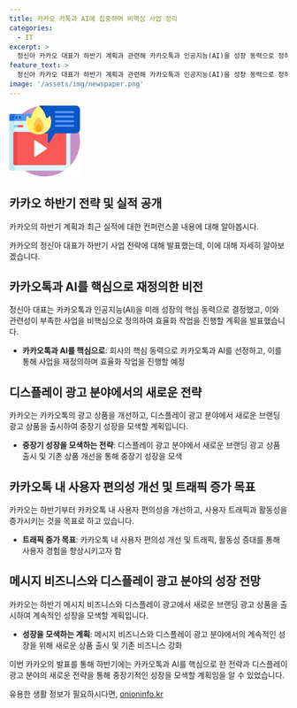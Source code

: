 ```yaml
---
title: 카카오 카톡과 AI에 집중하며 비핵심 사업 정리
categories:
  - IT
excerpt: >
  정신아 카카오 대표가 하반기 계획과 관련해 카카오톡과 인공지능(AI)을 성장 동력으로 정하고, 비핵심 사업을 효율화하겠다 밝혔다. 또한 카카오톡 광고 상품 새 브랜딩을 통해 중장기 성장을 모색할 계획이며, 카카오톡 내 사용자 편의성을 개선하고, 디스플레이 광고에서 새로운 브랜딩 광고 상품을 출시할 예정이다. 또한 선물하기를 확대하고, 개인화 강화를 통해 커머스 분야에서 성장을 모색할 계획이다.
feature_text: >
  정신아 카카오 대표가 하반기 계획과 관련해 카카오톡과 인공지능(AI)을 성장 동력으로 정하고, 비핵심 사업을 효율화하겠다 밝혔다. 또한 카카오톡 광고 상품 새 브랜딩을 통해 중장기 성장을 모색할 계획이며, 카카오톡 내 사용자 편의성을 개선하고, 디스플레이 광고에서 새로운 브랜딩 광고 상품을 출시할 예정이다. 또한 선물하기를 확대하고, 개인화 강화를 통해 커머스 분야에서 성장을 모색할 계획이다.
image: '/assets/img/newspaper.png'
---
```


<p><img src="/assets/img/news.png" alt="rentncar 속보" /></p>

<h2 data-ke-size="size26">카카오 하반기 전략 및 실적 공개</h2>

<p>카카오의 하반기 계획과 최근 실적에 대한 컨퍼런스콜 내용에 대해 알아봅시다.</p>

<p data-ke-size="size16">카카오의 정신아 대표가 하반기 사업 전략에 대해 발표했는데, 이에 대해 자세히 알아보겠습니다. </p>

<h2 data-ke-size="size26">카카오톡과 AI를 핵심으로 재정의한 비전</h2>

<p>정신아 대표는 카카오톡과 인공지능(AI)을 미래 성장의 핵심 동력으로 결정했고, 이와 관련성이 부족한 사업을 비핵심으로 정의하여 효율화 작업을 진행할 계획을 발표했습니다. </p>

<ul>
  <li><b>카카오톡과 AI를 핵심으로</b>: 회사의 핵심 동력으로 카카오톡과 AI를 선정하고, 이를 통해 사업을 재정의하며 효율화 작업을 진행할 예정</li>
</ul>

<h2 data-ke-size="size26">디스플레이 광고 분야에서의 새로운 전략</h2>

<p>카카오는 카카오톡의 광고 상품을 개선하고, 디스플레이 광고 분야에서 새로운 브랜딩 광고 상품을 출시하여 중장기 성장을 모색할 계획입니다.</p>

<ul>
  <li><b>중장기 성장을 모색하는 전략</b>: 디스플레이 광고 분야에서 새로운 브랜딩 광고 상품 출시 및 기존 상품 개선을 통해 중장기 성장을 모색</li>
</ul>

<h2 data-ke-size="size26">카카오톡 내 사용자 편의성 개선 및 트래픽 증가 목표</h2>

<p>카카오는 하반기부터 카카오톡 내 사용자 편의성을 개선하고, 사용자 트래픽과 활동성을 증가시키는 것을 목표로 하고 있습니다.</p>

<ul>
  <li><b>트래픽 증가 목표</b>: 카카오톡 내 사용자 편의성 개선 및 트래픽, 활동성 증대를 통해 사용자 경험을 향상시키고자 함</li>
</ul>

<h2 data-ke-size="size26">메시지 비즈니스와 디스플레이 광고 분야의 성장 전망</h2>

<p>카카오는 하반기 메시지 비즈니스와 디스플레이 광고에서 새로운 브랜딩 광고 상품을 출시하여 계속적인 성장을 모색할 계획입니다.</p>

<ul>
  <li><b>성장을 모색하는 계획</b>: 메시지 비즈니스와 디스플레이 광고 분야에서의 계속적인 성장을 위해 새로운 상품 출시 및 기존 비즈니스 강화</li>
</ul>

<p>이번 카카오의 발표를 통해 하반기에는 카카오톡과 AI를 핵심으로 한 전략과 디스플레이 광고 분야의 새로운 전략을 통해 중장기적인 성장을 모색할 계획임을 알 수 있었습니다.</p>
유용한 생활 정보가 필요하시다면, <a href="https://onioninfo.kr" rel="dofollow">onioninfo.kr</a>


